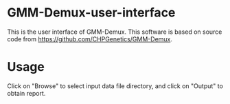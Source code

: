 # GMM-Demux-user-interface
This is the user interface of GMM-Demux.
This software is based on source code from https://github.com/CHPGenetics/GMM-Demux.
# Usage
Click on "Browse" to select input data file directory, and click on "Output" to obtain report.
